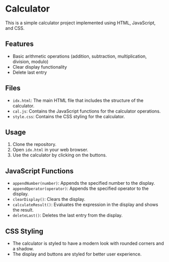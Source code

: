 # Calculator

This is a simple calculator project implemented using HTML, JavaScript, and CSS.

## Features

- Basic arithmetic operations (addition, subtraction, multiplication, division, modulo)
- Clear display functionality
- Delete last entry

## Files

- `idx.html`: The main HTML file that includes the structure of the calculator.
- `cal.js`: Contains the JavaScript functions for the calculator operations.
- `style.css`: Contains the CSS styling for the calculator.

## Usage

1. Clone the repository.
2. Open `idx.html` in your web browser.
3. Use the calculator by clicking on the buttons.

## JavaScript Functions

- `appendNumber(number)`: Appends the specified number to the display.
- `appendOperator(operator)`: Appends the specified operator to the display.
- `clearDisplay()`: Clears the display.
- `calculateResult()`: Evaluates the expression in the display and shows the result.
- `deleteLast()`: Deletes the last entry from the display.

## CSS Styling

- The calculator is styled to have a modern look with rounded corners and a shadow.
- The display and buttons are styled for better user experience.
